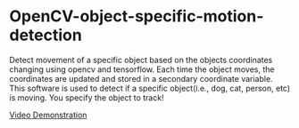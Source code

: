 # OpenCV-object-specific-motion-detection
Detect movement of a specific object based on the objects coordinates changing using opencv and tensorflow. Each time the object moves, the coordinates are updated and stored in a secondary coordinate variable. This software is used to detect if a specific object(i.e., dog, cat, person, etc) is moving. You specify the object to track!

[Video Demonstration](https://youtu.be/UFY3HI3rX04)
